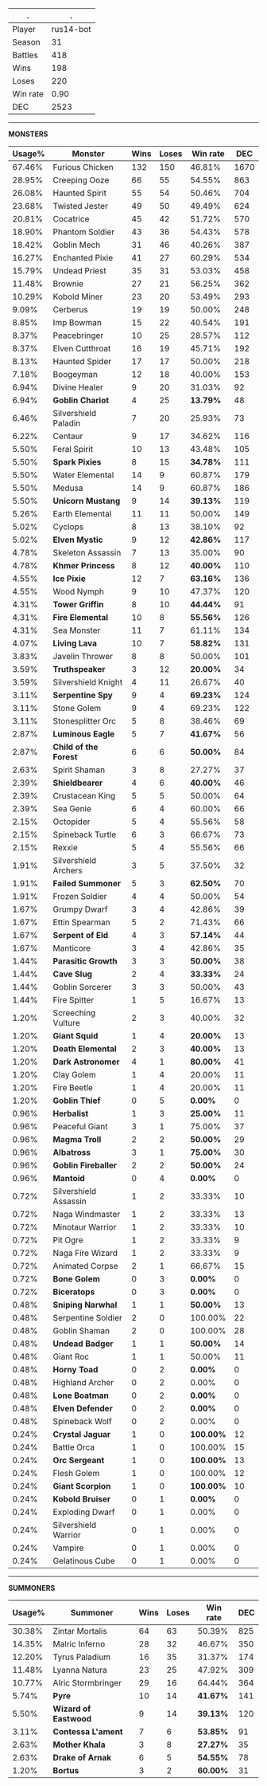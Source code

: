 .|.
|-|-
Player|rus14-bot
Season|31
Battles|418
Wins|198
Loses|220
Win rate|0.90
DEC|2523

---
**MONSTERS**

Usage%|Monster|Wins|Loses|Win rate|DEC|
-|-|-|-|-|-|
67.46%|Furious Chicken|132|150|46.81%|1670|
28.95%|Creeping Ooze|66|55|54.55%|863|
26.08%|Haunted Spirit|55|54|50.46%|704|
23.68%|Twisted Jester|49|50|49.49%|624|
20.81%|Cocatrice|45|42|51.72%|570|
18.90%|Phantom Soldier|43|36|54.43%|578|
18.42%|Goblin Mech|31|46|40.26%|387|
16.27%|Enchanted Pixie|41|27|60.29%|534|
15.79%|Undead Priest|35|31|53.03%|458|
11.48%|Brownie|27|21|56.25%|362|
10.29%|Kobold Miner|23|20|53.49%|293|
9.09%|Cerberus|19|19|50.00%|248|
8.85%|Imp Bowman|15|22|40.54%|191|
8.37%|Peacebringer|10|25|28.57%|112|
8.37%|Elven Cutthroat|16|19|45.71%|192|
8.13%|Haunted Spider|17|17|50.00%|218|
7.18%|Boogeyman|12|18|40.00%|153|
6.94%|Divine Healer|9|20|31.03%|92|
6.94%|**Goblin Chariot**|4|25|**13.79%**|48|
6.46%|Silvershield Paladin|7|20|25.93%|73|
6.22%|Centaur|9|17|34.62%|116|
5.50%|Feral Spirit|10|13|43.48%|105|
5.50%|**Spark Pixies**|8|15|**34.78%**|111|
5.50%|Water Elemental|14|9|60.87%|179|
5.50%|Medusa|14|9|60.87%|186|
5.50%|**Unicorn Mustang**|9|14|**39.13%**|119|
5.26%|Earth Elemental|11|11|50.00%|149|
5.02%|Cyclops|8|13|38.10%|92|
5.02%|**Elven Mystic**|9|12|**42.86%**|117|
4.78%|Skeleton Assassin|7|13|35.00%|90|
4.78%|**Khmer Princess**|8|12|**40.00%**|110|
4.55%|**Ice Pixie**|12|7|**63.16%**|136|
4.55%|Wood Nymph|9|10|47.37%|120|
4.31%|**Tower Griffin**|8|10|**44.44%**|91|
4.31%|**Fire Elemental**|10|8|**55.56%**|126|
4.31%|Sea Monster|11|7|61.11%|134|
4.07%|**Living Lava**|10|7|**58.82%**|131|
3.83%|Javelin Thrower|8|8|50.00%|101|
3.59%|**Truthspeaker**|3|12|**20.00%**|34|
3.59%|Silvershield Knight|4|11|26.67%|40|
3.11%|**Serpentine Spy**|9|4|**69.23%**|124|
3.11%|Stone Golem|9|4|69.23%|122|
3.11%|Stonesplitter Orc|5|8|38.46%|69|
2.87%|**Luminous Eagle**|5|7|**41.67%**|56|
2.87%|**Child of the Forest**|6|6|**50.00%**|84|
2.63%|Spirit Shaman|3|8|27.27%|37|
2.39%|**Shieldbearer**|4|6|**40.00%**|46|
2.39%|Crustacean King|5|5|50.00%|64|
2.39%|Sea Genie|6|4|60.00%|66|
2.15%|Octopider|5|4|55.56%|58|
2.15%|Spineback Turtle|6|3|66.67%|73|
2.15%|Rexxie|5|4|55.56%|66|
1.91%|Silvershield Archers|3|5|37.50%|32|
1.91%|**Failed Summoner**|5|3|**62.50%**|70|
1.91%|Frozen Soldier|4|4|50.00%|54|
1.67%|Grumpy Dwarf|3|4|42.86%|39|
1.67%|Ettin Spearman|5|2|71.43%|66|
1.67%|**Serpent of Eld**|4|3|**57.14%**|44|
1.67%|Manticore|3|4|42.86%|35|
1.44%|**Parasitic Growth**|3|3|**50.00%**|38|
1.44%|**Cave Slug**|2|4|**33.33%**|24|
1.44%|Goblin Sorcerer|3|3|50.00%|43|
1.44%|Fire Spitter|1|5|16.67%|13|
1.20%|Screeching Vulture|2|3|40.00%|32|
1.20%|**Giant Squid**|1|4|**20.00%**|13|
1.20%|**Death Elemental**|2|3|**40.00%**|13|
1.20%|**Dark Astronomer**|4|1|**80.00%**|41|
1.20%|Clay Golem|1|4|20.00%|11|
1.20%|Fire Beetle|1|4|20.00%|11|
1.20%|**Goblin Thief**|0|5|**0.00%**|0|
0.96%|**Herbalist**|1|3|**25.00%**|11|
0.96%|Peaceful Giant|3|1|75.00%|37|
0.96%|**Magma Troll**|2|2|**50.00%**|29|
0.96%|**Albatross**|3|1|**75.00%**|30|
0.96%|**Goblin Fireballer**|2|2|**50.00%**|24|
0.96%|**Mantoid**|0|4|**0.00%**|0|
0.72%|Silvershield Assassin|1|2|33.33%|10|
0.72%|Naga Windmaster|1|2|33.33%|13|
0.72%|Minotaur Warrior|1|2|33.33%|10|
0.72%|Pit Ogre|1|2|33.33%|9|
0.72%|Naga Fire Wizard|1|2|33.33%|9|
0.72%|Animated Corpse|2|1|66.67%|15|
0.72%|**Bone Golem**|0|3|**0.00%**|0|
0.72%|**Biceratops**|0|3|**0.00%**|0|
0.48%|**Sniping Narwhal**|1|1|**50.00%**|13|
0.48%|Serpentine Soldier|2|0|100.00%|22|
0.48%|Goblin Shaman|2|0|100.00%|28|
0.48%|**Undead Badger**|1|1|**50.00%**|14|
0.48%|Giant Roc|1|1|50.00%|11|
0.48%|**Horny Toad**|0|2|**0.00%**|0|
0.48%|Highland Archer|0|2|0.00%|0|
0.48%|**Lone Boatman**|0|2|**0.00%**|0|
0.48%|**Elven Defender**|0|2|**0.00%**|0|
0.48%|Spineback Wolf|0|2|0.00%|0|
0.24%|**Crystal Jaguar**|1|0|**100.00%**|12|
0.24%|Battle Orca|1|0|100.00%|15|
0.24%|**Orc Sergeant**|1|0|**100.00%**|13|
0.24%|Flesh Golem|1|0|100.00%|12|
0.24%|**Giant Scorpion**|1|0|**100.00%**|10|
0.24%|**Kobold Bruiser**|0|1|**0.00%**|0|
0.24%|Exploding Dwarf|0|1|0.00%|0|
0.24%|Silvershield Warrior|0|1|0.00%|0|
0.24%|Vampire|0|1|0.00%|0|
0.24%|Gelatinous Cube|0|1|0.00%|0|

---
**SUMMONERS**

Usage%|Summoner|Wins|Loses|Win rate|DEC|
-|-|-|-|-|-|
30.38%|Zintar Mortalis|64|63|50.39%|825|
14.35%|Malric Inferno|28|32|46.67%|350|
12.20%|Tyrus Paladium|16|35|31.37%|174|
11.48%|Lyanna Natura|23|25|47.92%|309|
10.77%|Alric Stormbringer|29|16|64.44%|364|
5.74%|**Pyre**|10|14|**41.67%**|141|
5.50%|**Wizard of Eastwood**|9|14|**39.13%**|120|
3.11%|**Contessa L'ament**|7|6|**53.85%**|91|
2.63%|**Mother Khala**|3|8|**27.27%**|35|
2.63%|**Drake of Arnak**|6|5|**54.55%**|78|
1.20%|**Bortus**|3|2|**60.00%**|31|
